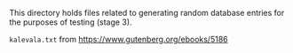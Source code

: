This directory holds files related to generating random database entries for the purposes of testing (stage 3).

`kalevala.txt` from https://www.gutenberg.org/ebooks/5186